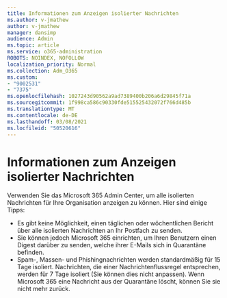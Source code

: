 ```yaml
---
title: Informationen zum Anzeigen isolierter Nachrichten
ms.author: v-jmathew
author: v-jmathew
manager: dansimp
audience: Admin
ms.topic: article
ms.service: o365-administration
ROBOTS: NOINDEX, NOFOLLOW
localization_priority: Normal
ms.collection: Adm_O365
ms.custom:
- "9002531"
- "7375"
ms.openlocfilehash: 1027243d90562a9ad7389400b206a6d29845f71a
ms.sourcegitcommit: 1f998ca586c90330fde515525432072f766d485b
ms.translationtype: MT
ms.contentlocale: de-DE
ms.lasthandoff: 03/08/2021
ms.locfileid: "50520616"
---
```

# <a name="info-about-viewing-quarantined-messages"></a>Informationen zum Anzeigen isolierter Nachrichten

Verwenden Sie das Microsoft 365 Admin Center, um alle isolierten Nachrichten für Ihre Organisation anzeigen zu können. Hier sind einige Tipps:

- Es gibt keine Möglichkeit, einen täglichen oder wöchentlichen Bericht über alle isolierten Nachrichten an Ihr Postfach zu senden.
- Sie können jedoch Microsoft 365 einrichten, um Ihren Benutzern einen Digest darüber zu senden, welche ihrer E-Mails sich in Quarantäne befinden.
- Spam-, Massen- und Phishingnachrichten werden standardmäßig für 15 Tage isoliert. Nachrichten, die einer Nachrichtenflussregel entsprechen, werden für 7 Tage isoliert (Sie können dies nicht anpassen). Wenn Microsoft 365 eine Nachricht aus der Quarantäne löscht, können Sie sie nicht mehr zurück.
